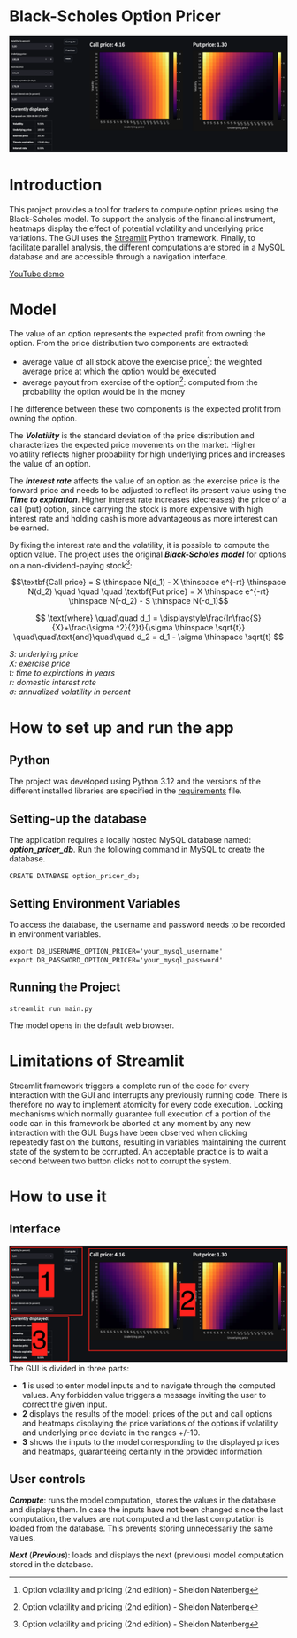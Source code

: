# Black-Scholes Option Pricer

![Dashboard](images/main_screenshot.png)


# Introduction 
This project provides a tool for traders to compute option prices using the Black-Scholes model.
To support the analysis of the financial instrument, heatmaps display the effect of 
potential volatility and underlying price variations. The GUI uses the [Streamlit](https://streamlit.io/) 
Python framework. Finally, to facilitate parallel analysis, the different computations are stored in a MySQL 
database and are accessible through a navigation interface.

[YouTube demo](https://youtu.be/7kuec0jKjwM)

# Model
The value of an option represents the expected profit from owning the option. From the price distribution two components
are extracted:
- average value of all stock above the exercise price[^1]: the weighted average price at which the option would be executed 
- average payout from exercise of the option[^1]: computed from the probability the option would be in the money 

The difference between these two components is the expected profit from owning the option.

The **_Volatility_** is the standard deviation of the price distribution and characterizes the expected price movements 
on the market. Higher volatility reflects higher probability for high underlying prices and increases the value 
of an option.

The **_Interest rate_** affects the value of an option as the exercise price is the forward price and needs to be 
adjusted to reflect its present value using the **_Time to expiration_**. Higher interest rate increases (decreases) the 
price of a call (put) option, since carrying the stock is more expensive with high interest rate and holding cash is
more advantageous as more interest can be earned.

By fixing the interest rate and the volatility, it is possible to compute the option value. The project uses the 
original **_Black-Scholes model_** for options on a non-dividend-paying stock[^1]:

[^1]: Option volatility and pricing (2nd edition) - Sheldon Natenberg

$$\textbf{Call price} = S \thinspace N(d_1) - X \thinspace e^{-rt} \thinspace N(d_2) 
\quad \quad \quad 
\textbf{Put price} = X \thinspace  e^{-rt} \thinspace N(-d_2) - S \thinspace N(-d_1)$$

$$ \text{where} \quad\quad d_1 = \displaystyle\frac{ln\frac{S}{X}+\frac{\sigma ^2}{2}t}{\sigma \thinspace \sqrt{t}}   
\quad\quad\text{and}\quad\quad 
d_2 = d_1 - \sigma \thinspace \sqrt{t} $$


_S: underlying price  
X: exercise price  
t: time to expirations in years  
r: domestic interest rate  
&sigma;: annualized volatility in percent_

# How to set up and run the app

## Python
The project was developed using Python 3.12 and the versions of the different 
installed libraries are specified in the [requirements](requirements.txt) file.

## Setting-up the database

The application requires a locally hosted MySQL database named: **_option_pricer_db_**.
Run the following command in MySQL to create the database.

    CREATE DATABASE option_pricer_db;

## Setting Environment Variables

To access the database, the username and password needs to be recorded in environment variables. 

    export DB_USERNAME_OPTION_PRICER='your_mysql_username'
    export DB_PASSWORD_OPTION_PRICER='your_mysql_password'

## Running the Project

    streamlit run main.py

The model opens in the default web browser.

# Limitations of Streamlit
Streamlit framework triggers a complete run of the code for every interaction with the GUI and interrupts any 
previously running code. There is therefore no way to implement atomicity for every code execution. Locking mechanisms
which normally guarantee full execution of a portion of the code can in this framework be aborted at any moment 
by any new interaction with the GUI. Bugs have been observed when clicking repeatedly fast on the buttons,
resulting in variables maintaining the current state of the system to be corrupted. An acceptable practice is to wait 
a second between two button clicks not to corrupt the system.

# How to use it
## Interface
![Parts](images/parts_screenshots.png)
The GUI is divided in three parts:
- **1** is used to enter model inputs and to navigate through the
computed values. Any forbidden value triggers a message inviting the user to correct the given input. 
- **2** displays the results of the model: prices of the put and call options and heatmaps
displaying the price variations of the options if volatility and underlying price deviate in the ranges +/-10.
- **3** shows the inputs to the model corresponding to the displayed prices and heatmaps, guaranteeing 
certainty in the provided information.

## User controls
**_Compute_**: runs the model computation, stores the values in the database and displays them. In case 
the inputs have not been changed since the last computation, the values are not computed and the last computation
is loaded from the database. This prevents storing unnecessarily the same values.

**_Next_** (**_Previous_**): loads and displays the next (previous) model computation stored in the database.





